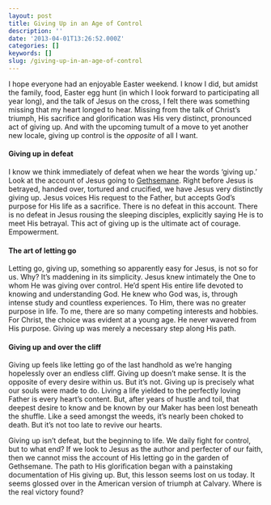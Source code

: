 ```yaml
---
layout: post
title: Giving Up in an Age of Control
description: ''
date: '2013-04-01T13:26:52.000Z'
categories: []
keywords: []
slug: /giving-up-in-an-age-of-control
---
```


I hope everyone had an enjoyable Easter weekend. I know I did, but amidst the family, food, Easter egg hunt (in which I look forward to participating all year long), and the talk of Jesus on the cross, I felt there was something missing that my heart longed to hear. Missing from the talk of Christ’s triumph, His sacrifice and glorification was His very distinct, pronounced act of giving up. And with the upcoming tumult of a move to yet another new locale, giving up control is the _opposite_ of all I want.

#### Giving up in defeat

I know we think immediately of defeat when we hear the words ‘giving up.’ Look at the account of Jesus going to [Gethsemane](http://www.biblegateway.com/passage/?search=Matthew%2026:36-46&version=ESV "Gethsemane"). Right before Jesus is betrayed, handed over, tortured and crucified, we have Jesus very distinctly giving up. Jesus voices His request to the Father, but accepts God’s purpose for His life as a sacrifice. There is no defeat in this account. There is no defeat in Jesus rousing the sleeping disciples, explicitly saying He is to meet His betrayal. This act of giving up is the ultimate act of courage. Empowerment.

#### The art of letting go

Letting go, giving up, something so apparently easy for Jesus, is not so for us. Why? It’s maddening in its simplicity. Jesus knew intimately the One to whom He was giving over control. He’d spent His entire life devoted to knowing and understanding God. He knew who God was, is, through intense study and countless experiences. To Him, there was no greater purpose in life. To me, there are so many competing interests and hobbies. For Christ, the choice was evident at a young age. He never wavered from His purpose. Giving up was merely a necessary step along His path.

#### Giving up and over the cliff

Giving up feels like letting go of the last handhold as we’re hanging hopelessly over an endless cliff. Giving up doesn’t make sense. It is the opposite of every desire within us. But it’s not. Giving up is precisely what our souls were made to do. Living a life yielded to the perfectly loving Father is every heart’s content. But, after years of hustle and toil, that deepest desire to know and be known by our Maker has been lost beneath the shuffle. Like a seed amongst the weeds, it’s nearly been choked to death. But it’s not too late to revive our hearts.

Giving up isn’t defeat, but the beginning to life. We daily fight for control, but to what end? If we look to Jesus as the author and perfecter of our faith, then we cannot miss the account of His letting go in the garden of Gethsemane. The path to His glorification began with a painstaking documentation of His giving up. But, this lesson seems lost on us today. It seems glossed over in the American version of triumph at Calvary. Where is the real victory found?